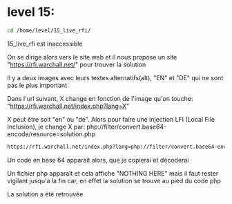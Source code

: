 # level 15: 
```sh
cd /home/level/15_live_rfi/
```
15_live_rfi est inaccessible

On se dirige alors vers le site web et il nous propose un site "https://rfi.warchall.net/" pour trouver la solution

Il y a deux images avec leurs textes alternatifs(alt), "EN" et "DE" qui ne sont pas le plus important.

Dans l'url suivant, X change en fonction de l'image qu'on touche: "https://rfi.warchall.net/index.php?lang=X"

X peut être soit "en" ou "de". Alors pour faire une injection LFI (Local File Inclusion), je change X par: php://filter/convert.base64-encode/resource=solution.php
```sh
https://rfi.warchall.net/index.php?lang=php://filter/convert.base64-encode/resource=solution.php
```
Un code en base 64 apparaît alors, que je copierai et décoderai

Un fichier php apparaît et cela affiche "NOTHING HERE" mais il faut rester vigilant jusqu'à la fin car, en effet la solution se trouve au pied du code php

La solution a été retrouvée
